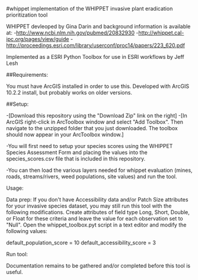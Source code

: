 #whippet
implementation of the WHIPPET invasive plant eradication prioritization tool

WHIPPET devleoped by Gina Darin and background information is available at:
-http://www.ncbi.nlm.nih.gov/pubmed/20832930
-http://whippet.cal-ipc.org/pages/view/guide
-http://proceedings.esri.com/library/userconf/proc14/papers/223_620.pdf

Implemented as a ESRI Python Toolbox for use in ESRI workflows by Jeff Lesh

##Requirements:

You must have ArcGIS installed in order to use this. Developed with ArcGIS 10.2.2 install, but probably works on older versions.

##Setup:

-[Download this repository using the "Download Zip" link on the right]
-[In ArcGIS right-click in ArcToolbox window and select "Add Toolbox". Then navigate to the unzipped folder that you just downloaded.  The toolbox should now appear in your ArcToolbox window.]

-You will first need to setup your species scores using the WHIPPET Species Assessment Form and placing the values into the species_scores.csv file that is included in this repository.

-You can then load the various layers needed for whippet evaluation (mines, roads, streams/rivers, weed populations, site values) and run the tool.

Usage:

Data prep:
If you don't have Accessibility data and/or Patch Size attributes for your invasive species dataset, you may still run this tool with the following modifications.  Create attributes of field type Long, Short, Double, or Float for these criteria and leave the value for each observation set to "Null".  Open the whippet_toolbox.pyt script in a text editor and modify the following values: 

default_population_score = 10
default_accessibility_score = 3



Run tool:

Documentation remains to be gathered and/or completed before this tool is useful. 
